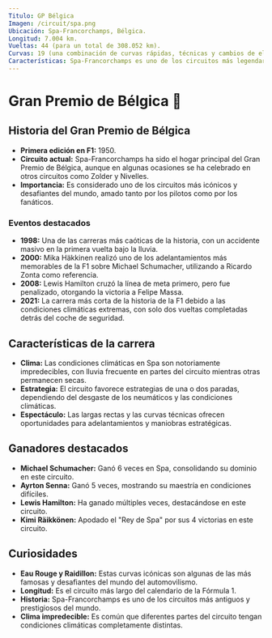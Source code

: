 ```yaml
---
Titulo: GP Bélgica
Imagen: /circuit/spa.png
Ubicación: Spa-Francorchamps, Bélgica.
Longitud: 7.004 km.
Vueltas: 44 (para un total de 308.052 km).
Curvas: 19 (una combinación de curvas rápidas, técnicas y cambios de elevación icónicos como Eau Rouge y Raidillon).
Características: Spa-Francorchamps es uno de los circuitos más legendarios y desafiantes del calendario de la Fórmula 1, conocido por su longitud, velocidad y cambios de elevación.
---
```


# Gran Premio de Bélgica 🏁

## Historia del Gran Premio de Bélgica
- **Primera edición en F1:** 1950.
- **Circuito actual:** Spa-Francorchamps ha sido el hogar principal del Gran Premio de Bélgica, aunque en algunas ocasiones se ha celebrado en otros circuitos como Zolder y Nivelles.
- **Importancia:** Es considerado uno de los circuitos más icónicos y desafiantes del mundo, amado tanto por los pilotos como por los fanáticos.

### Eventos destacados
- **1998:** Una de las carreras más caóticas de la historia, con un accidente masivo en la primera vuelta bajo la lluvia.
- **2000:** Mika Häkkinen realizó uno de los adelantamientos más memorables de la F1 sobre Michael Schumacher, utilizando a Ricardo Zonta como referencia.
- **2008:** Lewis Hamilton cruzó la línea de meta primero, pero fue penalizado, otorgando la victoria a Felipe Massa.
- **2021:** La carrera más corta de la historia de la F1 debido a las condiciones climáticas extremas, con solo dos vueltas completadas detrás del coche de seguridad.

## Características de la carrera
- **Clima:** Las condiciones climáticas en Spa son notoriamente impredecibles, con lluvia frecuente en partes del circuito mientras otras permanecen secas.
- **Estrategia:** El circuito favorece estrategias de una o dos paradas, dependiendo del desgaste de los neumáticos y las condiciones climáticas.
- **Espectáculo:** Las largas rectas y las curvas técnicas ofrecen oportunidades para adelantamientos y maniobras estratégicas.

## Ganadores destacados
- **Michael Schumacher:** Ganó 6 veces en Spa, consolidando su dominio en este circuito.
- **Ayrton Senna:** Ganó 5 veces, mostrando su maestría en condiciones difíciles.
- **Lewis Hamilton:** Ha ganado múltiples veces, destacándose en este circuito.
- **Kimi Räikkönen:** Apodado el "Rey de Spa" por sus 4 victorias en este circuito.

## Curiosidades
- **Eau Rouge y Raidillon:** Estas curvas icónicas son algunas de las más famosas y desafiantes del mundo del automovilismo.
- **Longitud:** Es el circuito más largo del calendario de la Fórmula 1.
- **Historia:** Spa-Francorchamps es uno de los circuitos más antiguos y prestigiosos del mundo.
- **Clima impredecible:** Es común que diferentes partes del circuito tengan condiciones climáticas completamente distintas.